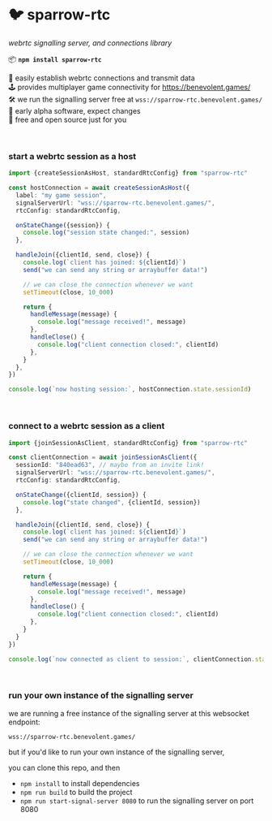 
# 🐦 sparrow-rtc

*webrtc signalling server, and connections library*

📦 **`npm install sparrow-rtc`**

📡 easily establish webrtc connections and transmit data  
🕹️ provides multiplayer game connectivity for https://benevolent.games/  
🛠️ we run the signalling server free at `wss://sparrow-rtc.benevolent.games/`  
🧪 early alpha software, expect changes  
💖 free and open source just for you  

<br/>

### start a webrtc session as a host

```ts
import {createSessionAsHost, standardRtcConfig} from "sparrow-rtc"

const hostConnection = await createSessionAsHost({
  label: "my game session",
  signalServerUrl: "wss://sparrow-rtc.benevolent.games/",
  rtcConfig: standardRtcConfig,

  onStateChange({session}) {
    console.log("session state changed:", session)
  },

  handleJoin({clientId, send, close}) {
    console.log(`client has joined: ${clientId}`)
    send("we can send any string or arraybuffer data!")

    // we can close the connection whenever we want
    setTimeout(close, 10_000)

    return {
      handleMessage(message) {
        console.log("message received!", message)
      },
      handleClose() {
        console.log("client connection closed:", clientId)
      },
    }
  },
})

console.log(`now hosting session:`, hostConnection.state.sessionId)
```

<br/>

### connect to a webrtc session as a client

```ts
import {joinSessionAsClient, standardRtcConfig} from "sparrow-rtc"

const clientConnection = await joinSessionAsClient({
  sessionId: "840ead63", // maybe from an invite link!
  signalServerUrl: "wss://sparrow-rtc.benevolent.games/",
  rtcConfig: standardRtcConfig,

  onStateChange({clientId, session}) {
    console.log("state changed", {clientId, session})
  },

  handleJoin({clientId, send, close}) {
    console.log(`client has joined: ${clientId}`)
    send("we can send any string or arraybuffer data!")

    // we can close the connection whenever we want
    setTimeout(close, 10_000)

    return {
      handleMessage(message) {
        console.log("message received!", message)
      },
      handleClose() {
        console.log("client connection closed:", clientId)
      },
    }
  }
})

console.log(`now connected as client to session:`, clientConnection.state.session)
```

<br/>

### run your own instance of the signalling server

we are running a free instance of the signalling server at this websocket endpoint:

`wss://sparrow-rtc.benevolent.games/`

but if you'd like to run your own instance of the signalling server,

you can clone this repo, and then

- `npm install` to install dependencies
- `npm run build` to build the project
- `npm run start-signal-server 8080` to run the signalling server on port 8080
